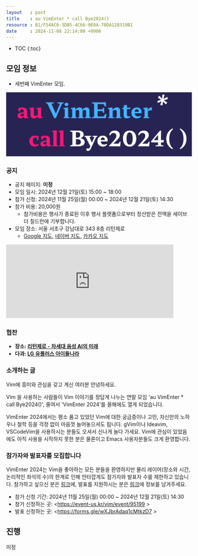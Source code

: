 ```yaml
---
layout   : post
title    : au VimEnter * call Bye2024()
resource : B1/F54AC0-3DB5-4C66-9E0A-70DA128319B1
date     : 2024-11-08 22:14:00 +0900
---
```

* TOC
{:toc}

## 모임 정보

- 세번째 VimEnter 모임.

![logo]( /resource/B1/F54AC0-3DB5-4C66-9E0A-70DA128319B1/vimenter-2024-wide.jpg )

### 공지

- 공지 페이지: **미정**
- 모임 일시: 2024년 12월 21일(토) 15:00 ~ 18:00
- 참가 신청: 2024년 11월 25일(월) 00:00 ~ 2024년 12월 21일(토) 14:30
- 참가 비용: 20,000원
    - 참가비용은 행사가 종료된 이후 행사 플랫폼으로부터 정산받은 전액을 세이브 더 칠드런에 기부합니다.
- 모임 장소: 서울 서초구 강남대로 343 8층 리턴제로
    - [Google 지도](https://maps.app.goo.gl/3yheMrwxXdfxynok8 ), [네이버 지도](https://naver.me/54VuvY17 ), [카카오 지도](https://kko.kakao.com/8MpuWCBJwO )

<iframe src="https://www.google.com/maps/embed?pb=!1m14!1m8!1m3!1d3165.6085831206587!2d127.0266197!3d37.4935621!3m2!1i1024!2i768!4f13.1!3m3!1m2!1s0x357ca1a0df38b41b%3A0x2f88fbd551a491d9!2z66as7YS07KCc66Gc!5e0!3m2!1sko!2skr!4v1731072248639!5m2!1sko!2skr" width="90%" height="200px" style="border:0;" allowfullscreen="" loading="lazy" referrerpolicy="no-referrer-when-downgrade"></iframe>

### 협찬

- **장소: [리턴제로 - 차세대 음성 AI의 미래](https://www.rtzr.ai/ )**
- **다과: [LG 유플러스 아이들나라](https://www.i-nara.co.kr/ )**

### 소개하는 글

Vim에 흥미와 관심을 갖고 계신 여러분 안녕하세요.

Vim 을 사용하는 사람들이 Vim 이야기를 정답게 나누는 연말 모임 'au VimEnter * call Bye2024()', 줄여서 'VimEnter 2024'를 올해에도 열게 되었습니다.

VimEnter 2024에서는 평소 품고 있었던 Vim에 대한 궁금증이나 고민, 자신만의 노하우나 철학 등을 걱정 없이 마음껏 늘어놓으셔도 됩니다.
gVim이나 Ideavim, VSCodeVim을 사용하시는 분들도 오셔서 신나게 놀다 가세요.
Vim에 관심이 있었음에도 아직 사용을 시작하지 못한 분은 물론이고 Emacs 사용자분들도 크게 환영합니다.

### 참가자와 발표자를 모집합니다

VimEnter 2024는 Vim을 좋아하는 모든 분들을 환영하지만
물리 레이어(장소와 시간, 논리적인 좌석의 수)의 한계로 인해 안타깝게도 참가자와 발표자 수를 제한하고 있습니다.
참가하고 싶으신 분은 [링크]()에, 발표를 지원하시는 분은 [링크]()에 정보를 남겨주세요.

- 참가 신청 기간: 2024년 11월 25일(월) 00:00 ~ 2024년 12월 21일(토) 14:30
- 참가 신청하는 곳: <https://event-us.kr/vim/event/95199 >
- 발표 신청하는 곳: <https://forms.gle/wXJbrAdaq1cMtkzD7 >

## 진행

미정

